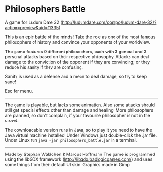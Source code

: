 # Philosophers Battle
A game for Ludum Dare 32 (http://ludumdare.com/compo/ludum-dare-32/?action=preview&uid=11335)

This is an epic battle of the minds!
Take the role as one of the most famous philosophers of history and convince your opponents of your worldview.

The game features 9 different philosophers, each with 3 general and 3 personal attacks based on their respective philosophy.
Attacks can deal damage to the conviction of the opponent if they are convincing; or they reduce his sanity if they are confusing.

Sanity is used as a defense and a mean to deal damage, so try to keep sane!

Esc for menu.

-------
The game is playable, but lacks some animation. Also some attacks should still get special effects other than damage and healing. More philosophers are planned, so don't complain, if your favourite philosopher is not in the crowd.

The downloadable version runs in Java, so to play it you need to have the Java virtual machine installed.
Under Windows just double-click the .jar file.
Under Linux run `java -jar philosophers_battle.jar` in a terminal.

-------
Made by Stephan Wäldchen & Marcus Hoffmann
The game is programmed using the libGDX framework (http://libgdx.badlogicgames.com/) and uses some things from their default UI skin.
Graphics made in Gimp.

